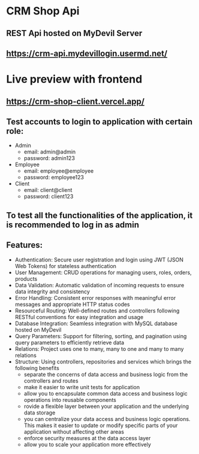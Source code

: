 # CRM Shop Api
## REST Api hosted on MyDevil Server 
## https://crm-api.mydevillogin.usermd.net/

# Live preview with frontend
## https://crm-shop-client.vercel.app/

## Test accounts to login to application with certain role:
- Admin
  - email: admin@admin
  - password: admin123
- Employee
  - email: employee@employee
  - password: employee123
- Client
  - email: client@client
  - password: client123

## To test all the functionalities of the application, it is recommended to log in as admin

## Features:
- Authentication: Secure user registration and login using JWT (JSON Web Tokens) for stateless authentication 
- User Management: CRUD operations for managing users, roles, orders, products 
- Data Validation: Automatic validation of incoming requests to ensure data integrity and consistency
- Error Handling: Consistent error responses with meaningful error messages and appropriate HTTP status codes
- Resourceful Routing: Well-defined routes and controllers following RESTful conventions for easy integration and usage
- Database Integration: Seamless integration with MySQL database hosted on MyDevil
- Query Parameters: Support for filtering, sorting, and pagination using query parameters to efficiently retrieve data
- Relations: Project uses one to many, many to one and many to many relations
- Structure: Using controllers, repositories and services which brings the following benefits
  - separate the concerns of data access and business logic from the controllers and routes
  - make it easier to write unit tests for application
  - allow you to encapsulate common data access and business logic operations into reusable components
  - rovide a flexible layer between your application and the underlying data storage
  - you can centralize your data access and business logic operations. This makes it easier to update or modify specific parts of your application without affecting other areas
  - enforce security measures at the data access layer
  - allow you to scale your application more effectively



